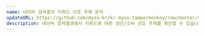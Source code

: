 ```yaml
---
name: 네이버 검색결과 키워드 선호 주제 분석
updateURL: https://github.com/myso-kr/kr.myso.tampermonkey/raw/master/service/com.naver.search-category.analysis.user.js
description: 네이버 검색결과에서 키워드에 대한 생산/소비 선호 주제를 확인할 수 있습니다.
---
```

